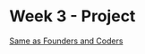 # Week 3 - Project

[Same as Founders and Coders](https://github.com/foundersandcoders/master-reference/tree/master/coursebook/week-3/project)
